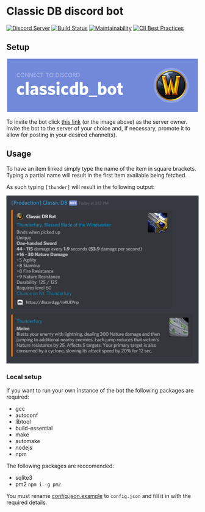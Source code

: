 # Classic DB discord bot

[![Discord Server](https://img.shields.io/discord/572880907682447380%20.svg?logo=discord&style=for-the-badge)](https://discord.gg/38wH62F)
[![Build Status](https://img.shields.io/travis/Kruhlmann/classicdb_bot.svg?style=for-the-badge)](https://travis-ci.org/Kruhlmann/classicdb_bot)
[![Maintainability](https://img.shields.io/codeclimate/maintainability/Kruhlmann/classicdb_bot.svg?style=for-the-badge)](https://codeclimate.com/github/Kruhlmann/classicdb_bot/maintainability)
[![CII Best Practices](https://img.shields.io/cii/percentage/2579.svg?label=CII%20Best%20Practices&style=for-the-badge)](https://bestpractices.coreinfrastructure.org/projects/2579)

## Setup

<p align="center">
  <a href="https://discordapp.com/oauth2/authorize?client_id=545640068056875048&scope=bot&permissions=0">
    <img src="connect.png" />
  </a>
</p>

To invite the bot click [this link](https://discordapp.com/oauth2/authorize?client_id=545640068056875048&scope=bot&permissions=0) (or the image above) as the server owner. Invite the bot to the server of your choice and, if necessary, promote it to allow for posting in your desired channel(s).

## Usage

To have an item linked simply type the name of the item in square brackets.
Typing a partial name will result in the first item avaliable being fetched.

As such typing `[thunder]` will result in the following output:

![Showcase](showcase.png)

### Local setup

If you want to run your own instance of the bot the following packages are required:

* gcc
* autoconf
* libtool
* build-essential
* make
* automake
* nodejs
* npm

The following packages are reccomended:

* sqlite3
* pm2 `npm i -g pm2`

You must rename [config.json.example](config.json.example) to `config.json` and fill it in with the required details.
